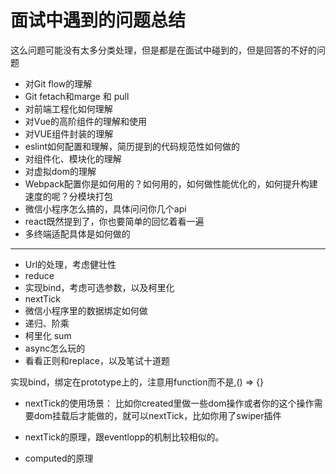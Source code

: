 # 面试中遇到的问题总结

这么问题可能没有太多分类处理，但是都是在面试中碰到的，但是回答的不好的问题


- 对Git flow的理解
- Git fetach和marge 和 pull
- 对前端工程化如何理解
- 对Vue的高阶组件的理解和使用
- 对VUE组件封装的理解
- eslint如何配置和理解，简历提到的代码规范性如何做的
- 对组件化、模块化的理解
- 对虚拟dom的理解
- Webpack配置你是如何用的？如何用的，如何做性能优化的，如何提升构建速度的呢？分模块打包
- 微信小程序怎么搞的，具体问问你几个api
- react既然提到了，你也要简单的回忆着看一遍
- 多终端适配具体是如何做的

---

- Url的处理，考虑健壮性
- reduce
- 实现bind，考虑可选参数，以及柯里化
- nextTick
- 微信小程序里的数据绑定如何做
- 递归、阶乘
- 柯里化 sum
- async怎么玩的
- 看看正则和replace，以及笔试十道题

实现bind，绑定在prototype上的，注意用function而不是,() => {}

- nextTick的使用场景： 比如你created里做一些dom操作或者你的这个操作需要dom挂载后才能做的，就可以nextTick，比如你用了swiper插件

- nextTick的原理，跟eventlopp的机制比较相似的。

- computed的原理




